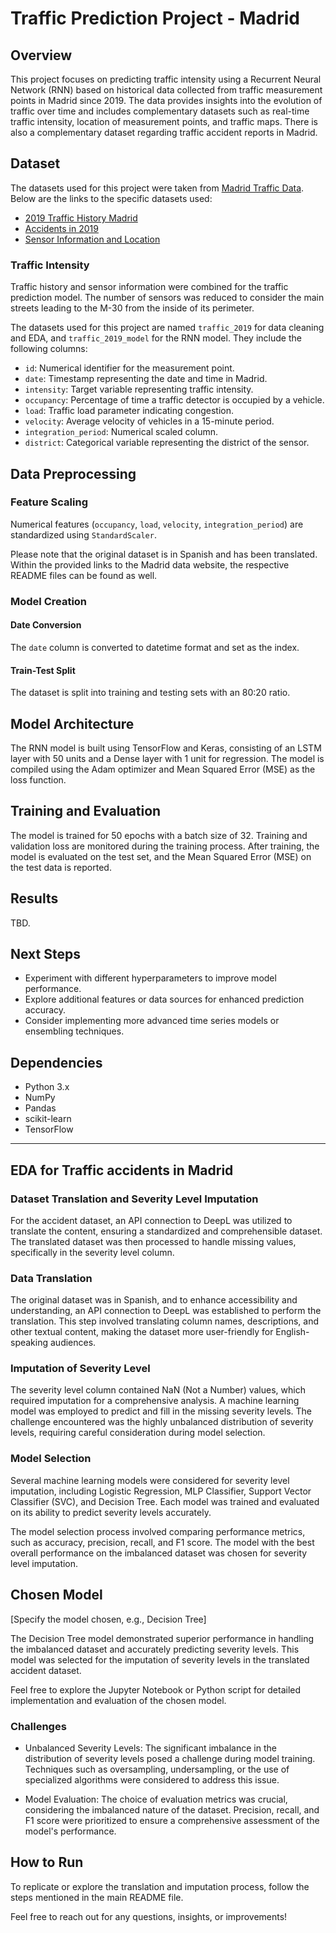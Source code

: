 # Traffic Prediction Project - Madrid

## Overview

This project focuses on predicting traffic intensity using a Recurrent Neural Network (RNN) based on historical data collected from traffic measurement points in Madrid since 2019. The data provides insights into the evolution of traffic over time and includes complementary datasets such as real-time traffic intensity, location of measurement points, and traffic maps. There is also a complementary dataset regarding traffic accident reports in Madrid.

## Dataset

The datasets used for this project were taken from [Madrid Traffic Data](https://datos.madrid.es/portal/site/egob/menuitem.9e1e2f6404558187cf35cf3584f1a5a0/?vgnextoid=374512b9ace9f310VgnVCM100000171f5a0aRCRD&vgnextchannel=374512b9ace9f310VgnVCM100000171f5a0aRCRD&vgnextfmt=default). Below are the links to the specific datasets used:

- [2019 Traffic History Madrid](https://datos.madrid.es/portal/site/egob/menuitem.c05c1f754a33a9fbe4b2e4b284f1a5a0/?vgnextoid=02f2c23866b93410VgnVCM1000000b205a0aRCRD&vgnextchannel=374512b9ace9f310VgnVCM100000171f5a0aRCRD)
- [Accidents in 2019](https://datos.madrid.es/portal/site/egob/menuitem.c05c1f754a33a9fbe4b2e4b284f1a5a0/?vgnextoid=7c2843010d9c3610VgnVCM2000001f4a900aRCRD&vgnextchannel=374512b9ace9f310VgnVCM100000171f5a0aRCRD)
- [Sensor Information and Location](https://datos.madrid.es/portal/site/egob/menuitem.c05c1f754a33a9fbe4b2e4b284f1a5a0/?vgnextoid=ee941ce6ba6d3410VgnVCM1000000b205a0aRCRD&vgnextchannel=374512b9ace9f310VgnVCM100000171f5a0aRCRD)

### Traffic Intensity

Traffic history and sensor information were combined for the traffic prediction model. The number of sensors was reduced to consider the main streets leading to the M-30 from the inside of its perimeter.

The datasets used for this project are named `traffic_2019` for data cleaning and EDA, and `traffic_2019_model` for the RNN model. They include the following columns:

- `id`: Numerical identifier for the measurement point.
- `date`: Timestamp representing the date and time in Madrid.
- `intensity`: Target variable representing traffic intensity.
- `occupancy`: Percentage of time a traffic detector is occupied by a vehicle.
- `load`: Traffic load parameter indicating congestion.
- `velocity`: Average velocity of vehicles in a 15-minute period.
- `integration_period`: Numerical scaled column.
- `district`: Categorical variable representing the district of the sensor.

## Data Preprocessing

### Feature Scaling

Numerical features (`occupancy`, `load`, `velocity`, `integration_period`) are standardized using `StandardScaler`.

Please note that the original dataset is in Spanish and has been translated. Within the provided links to the Madrid data website, the respective README files can be found as well.

### Model Creation

#### Date Conversion

The `date` column is converted to datetime format and set as the index.

#### Train-Test Split

The dataset is split into training and testing sets with an 80:20 ratio.

## Model Architecture

The RNN model is built using TensorFlow and Keras, consisting of an LSTM layer with 50 units and a Dense layer with 1 unit for regression. The model is compiled using the Adam optimizer and Mean Squared Error (MSE) as the loss function.

## Training and Evaluation

The model is trained for 50 epochs with a batch size of 32. Training and validation loss are monitored during the training process. After training, the model is evaluated on the test set, and the Mean Squared Error (MSE) on the test data is reported.

## Results

TBD.

## Next Steps

- Experiment with different hyperparameters to improve model performance.
- Explore additional features or data sources for enhanced prediction accuracy.
- Consider implementing more advanced time series models or ensembling techniques.

## Dependencies

- Python 3.x
- NumPy
- Pandas
- scikit-learn
- TensorFlow

---

## EDA for Traffic accidents in Madrid

### Dataset Translation and Severity Level Imputation

For the accident dataset, an API connection to DeepL was utilized to translate the content, ensuring a standardized and comprehensible dataset. The translated dataset was then processed to handle missing values, specifically in the severity level column.

### Data Translation

The original dataset was in Spanish, and to enhance accessibility and understanding, an API connection to DeepL was established to perform the translation. This step involved translating column names, descriptions, and other textual content, making the dataset more user-friendly for English-speaking audiences.

### Imputation of Severity Level

The severity level column contained NaN (Not a Number) values, which required imputation for a comprehensive analysis. A machine learning model was employed to predict and fill in the missing severity levels. The challenge encountered was the highly unbalanced distribution of severity levels, requiring careful consideration during model selection.

### Model Selection

Several machine learning models were considered for severity level imputation, including Logistic Regression, MLP Classifier, Support Vector Classifier (SVC), and Decision Tree. Each model was trained and evaluated on its ability to predict severity levels accurately.

The model selection process involved comparing performance metrics, such as accuracy, precision, recall, and F1 score. The model with the best overall performance on the imbalanced dataset was chosen for severity level imputation.

## Chosen Model

[Specify the model chosen, e.g., Decision Tree]

The Decision Tree model demonstrated superior performance in handling the imbalanced dataset and accurately predicting severity levels. This model was selected for the imputation of severity levels in the translated accident dataset.

Feel free to explore the Jupyter Notebook or Python script for detailed implementation and evaluation of the chosen model.

### Challenges

- Unbalanced Severity Levels: The significant imbalance in the distribution of severity levels posed a challenge during model training. Techniques such as oversampling, undersampling, or the use of specialized algorithms were considered to address this issue.

- Model Evaluation: The choice of evaluation metrics was crucial, considering the imbalanced nature of the dataset. Precision, recall, and F1 score were prioritized to ensure a comprehensive assessment of the model's performance.

## How to Run

To replicate or explore the translation and imputation process, follow the steps mentioned in the main README file.

Feel free to reach out for any questions, insights, or improvements!
